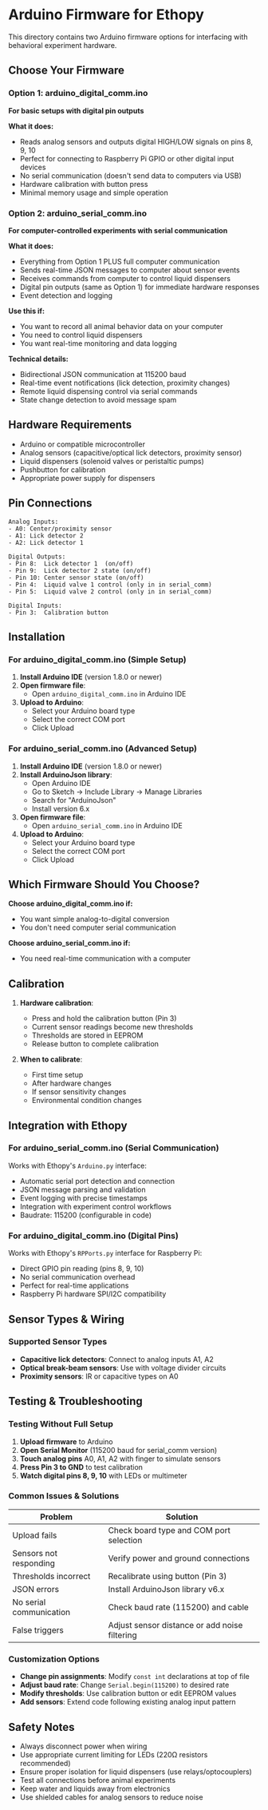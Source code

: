 # Arduino Firmware for Ethopy

This directory contains two Arduino firmware options for interfacing with behavioral experiment hardware.

## Choose Your Firmware

### Option 1: arduino_digital_comm.ino
**For basic setups with digital pin outputs**

**What it does:** 
- Reads analog sensors and outputs digital HIGH/LOW signals on pins 8, 9, 10
- Perfect for connecting to Raspberry Pi GPIO or other digital input devices
- No serial communication (doesn't send data to computers via USB)
- Hardware calibration with button press
- Minimal memory usage and simple operation

### Option 2: arduino_serial_comm.ino  
**For computer-controlled experiments with serial communication**

**What it does:** 
- Everything from Option 1 PLUS full computer communication
- Sends real-time JSON messages to computer about sensor events
- Receives commands from computer to control liquid dispensers
- Digital pin outputs (same as Option 1) for immediate hardware responses
- Event detection and logging

**Use this if:**
- You want to record all animal behavior data on your computer
- You need to control liquid dispensers
- You want real-time monitoring and data logging

**Technical details:**
- Bidirectional JSON communication at 115200 baud
- Real-time event notifications (lick detection, proximity changes)
- Remote liquid dispensing control via serial commands
- State change detection to avoid message spam

## Hardware Requirements

- Arduino or compatible microcontroller
- Analog sensors (capacitive/optical lick detectors, proximity sensor)
- Liquid dispensers (solenoid valves or peristaltic pumps)
- Pushbutton for calibration
- Appropriate power supply for dispensers

## Pin Connections

```
Analog Inputs:
- A0: Center/proximity sensor
- A1: Lick detector 2  
- A2: Lick detector 1

Digital Outputs:
- Pin 8:  Lick detector 1  (on/off)
- Pin 9:  Lick detector 2 state (on/off)
- Pin 10: Center sensor state (on/off)
- Pin 4:  Liquid valve 1 control (only in in serial_comm)
- Pin 5:  Liquid valve 2 control (only in in serial_comm)

Digital Inputs:
- Pin 3:  Calibration button
```

## Installation

### For arduino_digital_comm.ino (Simple Setup)

1. **Install Arduino IDE** (version 1.8.0 or newer)
2. **Open firmware file**:
   - Open `arduino_digital_comm.ino` in Arduino IDE
3. **Upload to Arduino**:
   - Select your Arduino board type
   - Select the correct COM port
   - Click Upload

### For arduino_serial_comm.ino (Advanced Setup)

1. **Install Arduino IDE** (version 1.8.0 or newer)
2. **Install ArduinoJson library**:
   - Open Arduino IDE
   - Go to Sketch → Include Library → Manage Libraries
   - Search for "ArduinoJson"
   - Install version 6.x
3. **Open firmware file**:
   - Open `arduino_serial_comm.ino` in Arduino IDE
4. **Upload to Arduino**:
   - Select your Arduino board type
   - Select the correct COM port
   - Click Upload

## Which Firmware Should You Choose?

**Choose arduino_digital_comm.ino if:**
- You want simple analog-to-digital conversion
- You don't need computer serial communication

**Choose arduino_serial_comm.ino if:**
- You need real-time communication with a computer

## Calibration

1. **Hardware calibration**:
   - Press and hold the calibration button (Pin 3)
   - Current sensor readings become new thresholds
   - Thresholds are stored in EEPROM
   - Release button to complete calibration

2. **When to calibrate**:
   - First time setup
   - After hardware changes
   - If sensor sensitivity changes
   - Environmental condition changes


## Integration with Ethopy

### For arduino_serial_comm.ino (Serial Communication)
Works with Ethopy's `Arduino.py` interface:
- Automatic serial port detection and connection
- JSON message parsing and validation
- Event logging with precise timestamps
- Integration with experiment control workflows
- Baudrate: 115200 (configurable in code)

### For arduino_digital_comm.ino (Digital Pins)
Works with Ethopy's `RPPorts.py` interface for Raspberry Pi:
- Direct GPIO pin reading (pins 8, 9, 10)
- No serial communication overhead
- Perfect for real-time applications
- Raspberry Pi hardware SPI/I2C compatibility

## Sensor Types & Wiring

### Supported Sensor Types
- **Capacitive lick detectors**: Connect to analog inputs A1, A2
- **Optical break-beam sensors**: Use with voltage divider circuits
- **Proximity sensors**: IR or capacitive types on A0

## Testing & Troubleshooting

### Testing Without Full Setup
1. **Upload firmware** to Arduino
2. **Open Serial Monitor** (115200 baud for serial_comm version)
3. **Touch analog pins** A0, A1, A2 with finger to simulate sensors
4. **Press Pin 3 to GND** to test calibration
5. **Watch digital pins 8, 9, 10** with LEDs or multimeter

### Common Issues & Solutions
| Problem | Solution |
|---------|----------|
| Upload fails | Check board type and COM port selection |
| Sensors not responding | Verify power and ground connections |
| Thresholds incorrect | Recalibrate using button (Pin 3) |
| JSON errors | Install ArduinoJson library v6.x |
| No serial communication | Check baud rate (115200) and cable |
| False triggers | Adjust sensor distance or add noise filtering |

### Customization Options
- **Change pin assignments**: Modify `const int` declarations at top of file
- **Adjust baud rate**: Change `Serial.begin(115200)` to desired rate
- **Modify thresholds**: Use calibration button or edit EEPROM values
- **Add sensors**: Extend code following existing analog input pattern

## Safety Notes

- Always disconnect power when wiring
- Use appropriate current limiting for LEDs (220Ω resistors recommended)
- Ensure proper isolation for liquid dispensers (use relays/optocouplers)
- Test all connections before animal experiments
- Keep water and liquids away from electronics
- Use shielded cables for analog sensors to reduce noise